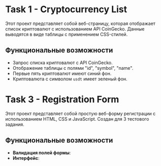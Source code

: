 # Task 1 - Cryptocurrency List

Этот проект представляет собой веб-страницу, которая отображает список криптовалют с использованием API CoinGecko. Данные выводятся в виде таблицы с применением CSS-стилей.

## Функциональные возможности

- Запрос списка криптовалют с API CoinGecko.
- Отображение таблицы с полями "id", "symbol", "name".
- Первые пять криптовалют имеют синий фон.
- Криптовалюта с символом `usdt` имеет зеленый фон.



# Task 3 - Registration Form

Этот проект представляет собой простую веб-форму регистрации с использованием HTML, CSS и JavaScript. 
Создан для 3 тестового задания.

## Функциональные возможности

- **Валидация полей формы**:
- **Интерфейс**:
